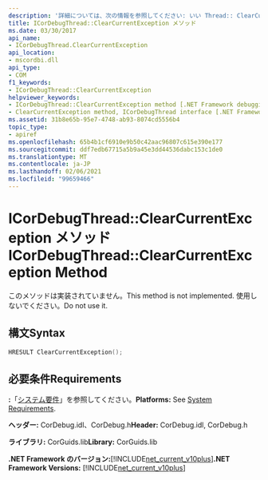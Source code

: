 ```yaml
---
description: '詳細については、次の情報を参照してください: いい Thread:: ClearCurrentException メソッド'
title: ICorDebugThread::ClearCurrentException メソッド
ms.date: 03/30/2017
api_name:
- ICorDebugThread.ClearCurrentException
api_location:
- mscordbi.dll
api_type:
- COM
f1_keywords:
- ICorDebugThread::ClearCurrentException
helpviewer_keywords:
- ICorDebugThread::ClearCurrentException method [.NET Framework debugging]
- ClearCurrentException method, ICorDebugThread interface [.NET Framework debugging]
ms.assetid: 31b8e65b-95e7-4748-ab93-8074cd5556b4
topic_type:
- apiref
ms.openlocfilehash: 65b4b1cf6910e9b50c42aac96807c615e390e177
ms.sourcegitcommit: ddf7edb67715a5b9a45e3dd44536dabc153c1de0
ms.translationtype: MT
ms.contentlocale: ja-JP
ms.lasthandoff: 02/06/2021
ms.locfileid: "99659466"
---
```

# <a name="icordebugthreadclearcurrentexception-method"></a><span data-ttu-id="d9d9c-103">ICorDebugThread::ClearCurrentException メソッド</span><span class="sxs-lookup"><span data-stu-id="d9d9c-103">ICorDebugThread::ClearCurrentException Method</span></span>

<span data-ttu-id="d9d9c-104">このメソッドは実装されていません。</span><span class="sxs-lookup"><span data-stu-id="d9d9c-104">This method is not implemented.</span></span> <span data-ttu-id="d9d9c-105">使用しないでください。</span><span class="sxs-lookup"><span data-stu-id="d9d9c-105">Do not use it.</span></span>  
  
## <a name="syntax"></a><span data-ttu-id="d9d9c-106">構文</span><span class="sxs-lookup"><span data-stu-id="d9d9c-106">Syntax</span></span>  
  
```cpp  
HRESULT ClearCurrentException();  
```  
  
## <a name="requirements"></a><span data-ttu-id="d9d9c-107">必要条件</span><span class="sxs-lookup"><span data-stu-id="d9d9c-107">Requirements</span></span>  

 <span data-ttu-id="d9d9c-108">**:**「[システム要件](../../get-started/system-requirements.md)」を参照してください。</span><span class="sxs-lookup"><span data-stu-id="d9d9c-108">**Platforms:** See [System Requirements](../../get-started/system-requirements.md).</span></span>  
  
 <span data-ttu-id="d9d9c-109">**ヘッダー:** CorDebug.idl、CorDebug.h</span><span class="sxs-lookup"><span data-stu-id="d9d9c-109">**Header:** CorDebug.idl, CorDebug.h</span></span>  
  
 <span data-ttu-id="d9d9c-110">**ライブラリ:** CorGuids.lib</span><span class="sxs-lookup"><span data-stu-id="d9d9c-110">**Library:** CorGuids.lib</span></span>  
  
 <span data-ttu-id="d9d9c-111">**.NET Framework のバージョン:**[!INCLUDE[net_current_v10plus](../../../../includes/net-current-v10plus-md.md)]</span><span class="sxs-lookup"><span data-stu-id="d9d9c-111">**.NET Framework Versions:** [!INCLUDE[net_current_v10plus](../../../../includes/net-current-v10plus-md.md)]</span></span>
